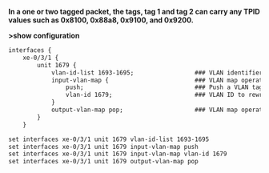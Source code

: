 **In a one or two tagged packet, the tags, tag 1 and tag 2 can carry any TPID values such as 0x8100, 0x88a8, 0x9100, and 0x9200.**

**>show configuration**
```html
interfaces {
    xe-0/3/1 {
        unit 1679 {
            vlan-id-list 1693-1695;                 ### VLAN identifier list can be used on C-VLAN interfaces (UNI - 
            input-vlan-map {                        ### VLAN map operation on input
                push;                               ### Push a VLAN tag
                vlan-id 1679;                       ### VLAN ID to rewrite (0..4094)
            }
            output-vlan-map pop;                    ### VLAN map operation on output
        }
    }

```

```html
set interfaces xe-0/3/1 unit 1679 vlan-id-list 1693-1695
set interfaces xe-0/3/1 unit 1679 input-vlan-map push
set interfaces xe-0/3/1 unit 1679 input-vlan-map vlan-id 1679
set interfaces xe-0/3/1 unit 1679 output-vlan-map pop
```